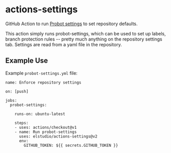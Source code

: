 # actions-settings
GitHub Action to run [Probot settings](https://github.com/probot/settings) to set repository defaults.

This action simply runs probot-settings, which can be used to set up labels, branch protection rules -- pretty much anything on the repository settings tab. Settings are read from a yaml file in the repository.


## Example Use

Example `probot-settings.yml` file:

```
name: Enforce repository settings

on: [push]

jobs:
  probot-settings:

    runs-on: ubuntu-latest

    steps:
    - uses: actions/checkout@v1
    - name: Run probot-settings
      uses: elstudio/actions-settings@v2
      env:
        GITHUB_TOKEN: ${{ secrets.GITHUB_TOKEN }}
```
